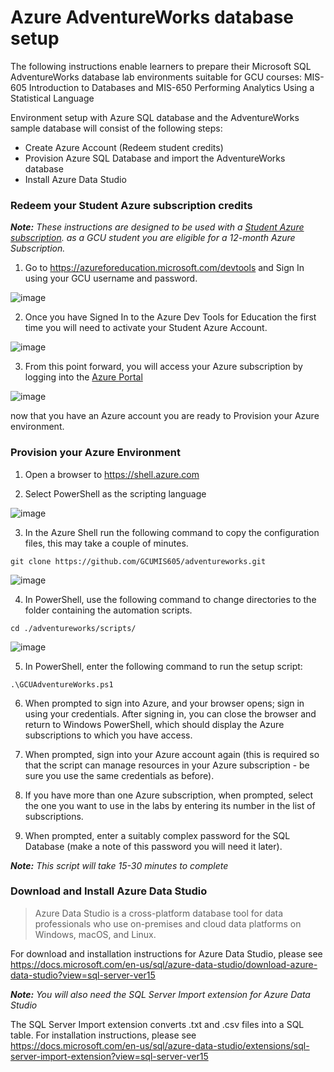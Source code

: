 # Azure AdventureWorks database setup
The following instructions enable learners to prepare their Microsoft SQL AdventureWorks database lab environments suitable for GCU courses:
  MIS-605 Introduction to Databases 
  and MIS-650 Performing Analytics Using a Statistical Language


Environment setup with Azure SQL database and the AdventureWorks sample database will consist of the following steps:
- Create Azure Account (Redeem student credits)
- Provision Azure SQL Database and import the AdventureWorks database
- Install Azure Data Studio


### Redeem your Student Azure subscription credits
***Note:** These instructions are designed to be used with a [Student Azure subscription](https://azureforeducation.microsoft.com/devtools).
as a GCU student you are eligible for a 12-month Azure Subscription.*


1. Go to https://azureforeducation.microsoft.com/devtools and Sign In using your GCU username and password.

![image](https://user-images.githubusercontent.com/32605416/144755487-370c881d-d017-43d8-9c8d-61ffeff43d65.png)

2. Once you have Signed In to the Azure Dev Tools for Education the first time you will need to activate your Student Azure Account.

![image](https://user-images.githubusercontent.com/32605416/144755709-fa291d97-f956-40a1-9279-8a9d4990f303.png)

3. From this point forward, you will access your Azure subscription by logging into the [Azure Portal](https://portal.azure.com)

![image](https://user-images.githubusercontent.com/32605416/143667008-6369d876-9f7b-49c5-8d04-4a38bc16da20.png)

now that you have an Azure account you are ready to Provision your Azure environment.

### Provision your Azure Environment

1. Open a browser to https://shell.azure.com


2. Select PowerShell as the scripting language

![image](https://user-images.githubusercontent.com/32605416/144755334-ebe15b27-7e11-4f2a-b300-c0ade8f0c980.png)

3. In the Azure Shell run the following command to copy the configuration files, this may take a couple of minutes.

`git clone https://github.com/GCUMIS605/adventureworks.git`

![image](https://user-images.githubusercontent.com/32605416/143924851-4d17b57f-6fab-4370-b6ea-edbb7871fede.png)

4. In PowerShell, use the following command to change directories to the folder containing the automation scripts.

`cd ./adventureworks/scripts/`

![image](https://user-images.githubusercontent.com/32605416/143925271-2fe87cd9-aac2-48d6-97ff-59503691e764.png)

5. In PowerShell, enter the following command to run the setup script:

`.\GCUAdventureWorks.ps1`

6. When prompted to sign into Azure, and your browser opens; sign in using your credentials. After signing in, you can close the browser and return to Windows PowerShell, which should display the Azure subscriptions to which you have access.

7. When prompted, sign into your Azure account again (this is required so that the script can manage resources in your Azure subscription - be sure you use the same credentials as before).

8. If you have more than one Azure subscription, when prompted, select the one you want to use in the labs by entering its number in the list of subscriptions.

9. When prompted, enter a suitably complex password for the SQL Database (make a note of this password you will need it later).

***Note:** This script will take 15-30 minutes to complete*

### Download and Install Azure Data Studio
> Azure Data Studio is a cross-platform database tool for data professionals who use on-premises and cloud data platforms on Windows, macOS, and Linux.

For download and installation instructions for Azure Data Studio, please see https://docs.microsoft.com/en-us/sql/azure-data-studio/download-azure-data-studio?view=sql-server-ver15

***Note:** You will also need the SQL Server Import extension for Azure Data Studio*

The SQL Server Import extension converts .txt and .csv files into a SQL table.  For installation instructions, please see https://docs.microsoft.com/en-us/sql/azure-data-studio/extensions/sql-server-import-extension?view=sql-server-ver15

